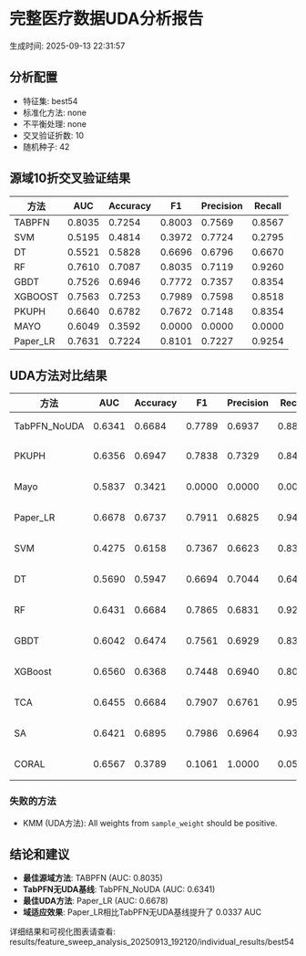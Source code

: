 # 完整医疗数据UDA分析报告

生成时间: 2025-09-13 22:31:57

## 分析配置

- 特征集: best54
- 标准化方法: none
- 不平衡处理: none
- 交叉验证折数: 10
- 随机种子: 42

## 源域10折交叉验证结果

| 方法 | AUC | Accuracy | F1 | Precision | Recall |
|------|-----|----------|----|-----------| -------|
| TABPFN | 0.8035 | 0.7254 | 0.8003 | 0.7569 | 0.8567 |
| SVM | 0.5195 | 0.4814 | 0.3972 | 0.7724 | 0.2795 |
| DT | 0.5521 | 0.5828 | 0.6696 | 0.6796 | 0.6670 |
| RF | 0.7610 | 0.7087 | 0.8035 | 0.7119 | 0.9260 |
| GBDT | 0.7526 | 0.6946 | 0.7772 | 0.7357 | 0.8354 |
| XGBOOST | 0.7563 | 0.7253 | 0.7989 | 0.7598 | 0.8518 |
| PKUPH | 0.6640 | 0.6782 | 0.7672 | 0.7148 | 0.8354 |
| MAYO | 0.6049 | 0.3592 | 0.0000 | 0.0000 | 0.0000 |
| Paper_LR | 0.7631 | 0.7224 | 0.8101 | 0.7227 | 0.9254 |

## UDA方法对比结果

| 方法 | AUC | Accuracy | F1 | Precision | Recall | 类型 |
|------|-----|----------|----|-----------| -------|------|
| TabPFN_NoUDA | 0.6341 | 0.6684 | 0.7789 | 0.6937 | 0.8880 | TabPFN基线 |
| PKUPH | 0.6356 | 0.6947 | 0.7838 | 0.7329 | 0.8474 | 传统基线 |
| Mayo | 0.5837 | 0.3421 | 0.0000 | 0.0000 | 0.0000 | 传统基线 |
| Paper_LR | 0.6678 | 0.6737 | 0.7911 | 0.6825 | 0.9429 | 传统基线 |
| SVM | 0.4275 | 0.6158 | 0.7367 | 0.6623 | 0.8391 | 机器学习基线 |
| DT | 0.5690 | 0.5947 | 0.6694 | 0.7044 | 0.6474 | 机器学习基线 |
| RF | 0.6431 | 0.6684 | 0.7865 | 0.6831 | 0.9276 | 机器学习基线 |
| GBDT | 0.6042 | 0.6474 | 0.7561 | 0.6929 | 0.8397 | 机器学习基线 |
| XGBoost | 0.6560 | 0.6368 | 0.7448 | 0.6940 | 0.8083 | 机器学习基线 |
| TCA | 0.6455 | 0.6684 | 0.7907 | 0.6761 | 0.9520 | UDA方法 |
| SA | 0.6421 | 0.6895 | 0.7986 | 0.6964 | 0.9360 | UDA方法 |
| CORAL | 0.6567 | 0.3789 | 0.1061 | 1.0000 | 0.0560 | UDA方法 |

### 失败的方法

- KMM (UDA方法): All weights from `sample_weight` should be positive.

## 结论和建议

- **最佳源域方法**: TABPFN (AUC: 0.8035)
- **TabPFN无UDA基线**: TabPFN_NoUDA (AUC: 0.6341)
- **最佳UDA方法**: Paper_LR (AUC: 0.6678)
- **域适应效果**: Paper_LR相比TabPFN无UDA基线提升了 0.0337 AUC

详细结果和可视化图表请查看: results/feature_sweep_analysis_20250913_192120/individual_results/best54